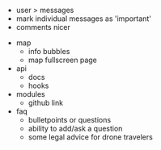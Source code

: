 
- user > messages
- mark individual messages as 'important'
- comments nicer
+ map
  - info bubbles
  - map fullscreen page
+ api
  - docs
  - hooks
+ modules
  - github link
+ faq
  - bulletpoints or questions
  - ability to add/ask a question
  - some legal advice for drone travelers
